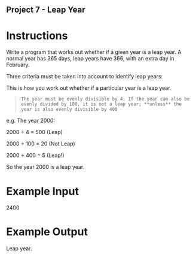 ## Project 7 - Leap Year

# Instructions

Write a program that works out whether if a given year is a leap year. A normal year has 365 days, leap years have 366, with an extra day in February. 

Three criteria must be taken into account to identify leap years:

This is how you work out whether if a particular year is a leap year. 

> `The year must be evenly divisible by 4;
> If the year can also be evenly divided by 100, it is not a leap year;
>  **unless** the year is also evenly divisible by 400`

e.g. The year 2000:

2000 ÷ 4 = 500 (Leap)

2000 ÷ 100 = 20 (Not Leap)

2000 ÷ 400 = 5 (Leap!)

So the year 2000 is a leap year.

# Example Input 

2400

# Example Output 

Leap year.



